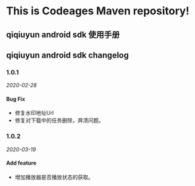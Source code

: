 # This is Codeages Maven repository!

## qiqiuyun android sdk 使用手册



## qiqiuyun android sdk changelog



### 1.0.1

_2020-02-28_

#### Bug Fix



* 修复水印地址Url
* 修复对下载中的任务删除，奔溃问题。



### 1.0.2

_2020-03-19_

#### Add feature



* 增加播放器是否播放状态的获取。

